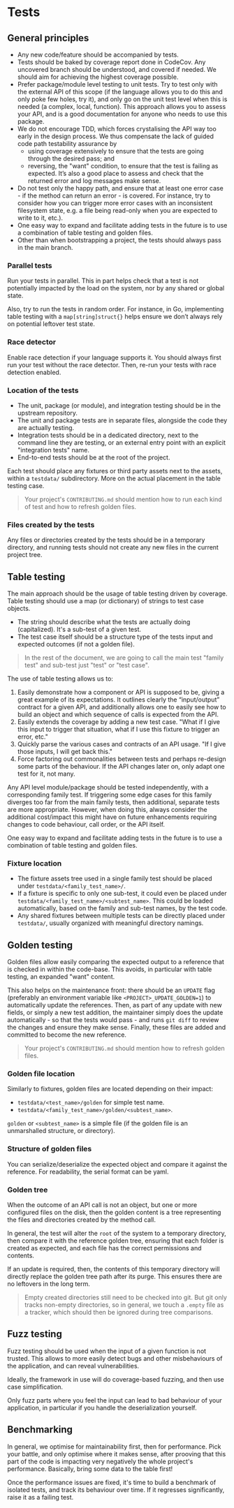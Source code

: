 # Tests

## General principles

* Any new code/feature should be accompanied by tests.
* Tests should be baked by coverage report done in CodeCov. Any uncovered branch should be understood, and covered if needed. We should aim for achieving the highest coverage possible.
* Prefer package/module level testing to unit tests. Try to test only with the external API of this scope (if the language allows you to do this and only poke few holes, try it), and only go on the unit test level when this is needed (a complex, local, function). This approach allows you to assess your API, and is a good documentation for anyone who needs to use this package.
* We do not encourage TDD, which forces crystalising the API way too early in the design process. We thus compensate the lack of guided code path testability assurance by
  * using coverage extensively to ensure that the tests are going through the desired pass; and
  * reversing, the "want" condition, to ensure that the test is failing as expected. It’s also a good place to assess and check that the returned error and log messages make sense.
* Do not test only the happy path, and ensure that at least one error case - if the method can return an error - is covered. For instance, try to consider how you can trigger more error cases with an inconsistent filesystem state, e.g. a file being read-only when you are expected to write to it, etc.).
* One easy way to expand and facilitate adding tests in the future is to use a combination of table testing and golden files.
* Other than when bootstrapping a project, the tests should always pass in the main branch.

### Parallel tests

Run your tests in parallel. This in part helps check that a test is not potentially impacted by the load on the system, nor by any shared or global state.

Also, try to run the tests in random order. For instance, in Go, implementing table testing with a `map[string]struct{}` helps ensure we don’t always rely on potential leftover test state.

### Race detector

Enable race detection if your language supports it. You should always first run your test without the race detector. Then, re-run your tests with race detection enabled.

### Location of the tests

* The unit, package (or module), and integration testing should be in the upstream repository.
* The unit and package tests are in separate files, alongside the code they are actually testing.
* Integration tests should be in a dedicated directory, next to the command line they are testing, or an external entry point with an explicit "integration tests" name.
* End-to-end tests should be at the root of the project.

Each test should place any fixtures or third party assets next to the assets, within a `testdata/` subdirectory. More on the actual placement in the table testing case.

> Your project's `CONTRIBUTING.md` should mention how to run each kind of test and how to refresh golden files.

### Files created by the tests

Any files or directories created by the tests should be in a temporary directory, and running tests should not create any new files in the current project tree.

## Table testing

The main approach should be the usage of table testing driven by coverage. Table testing should use a map (or dictionary) of strings to test case objects.

* The string should describe what the tests are actually doing (capitalized). It's a sub-test of a given test.
* The test case itself should be a structure type of the tests input and expected outcomes (if not a golden file).

> In the rest of the document, we are going to call the main test "family test" and sub-test just "test" or "test case".

The use of table testing allows us to:

1. Easily demonstrate how a component or API is supposed to be, giving a great example of its expectations. It outlines clearly the “input/output” contract for a given API, and additionally allows one to easily see how to build an object and which sequence of calls is expected from the API.
1. Easily extends the coverage by adding a new test case. "What if I give this input to trigger that situation, what if I use this fixture to trigger an error, etc."
1. Quickly parse the various cases and contracts of an API usage. "If I give those inputs, I will get back this."
1. Force factoring out commonalities between tests and perhaps re-design some parts of the behaviour. If the API changes later on, only adapt one test for it, not many.

Any API level module/package should be tested independently, with a corresponding family test. If triggering some edge cases for this family diverges too far from the main family tests, then additional, separate tests are more appropriate. However, when doing this, always consider the additional cost/impact this might have on future enhancements requiring changes to code behaviour, call order, or the API itself.

One easy way to expand and facilitate adding tests in the future is to use a combination of table testing and golden files.

### Fixture location

* The fixture assets tree used in a single family test should be placed under `testdata/<family_test_name>/`.
* If a fixture is specific to only one sub-test, it could even be placed under `testdata/<family_test_name>/<subtest_name>`. This could be loaded automatically, based on the family and sub-test names, by the test code.
* Any shared fixtures between multiple tests can be directly placed under `testdata/`, usually organized with meaningful directory namings.

## Golden testing

Golden files allow easily comparing the expected output to a reference that is checked in within the code-base. This avoids, in particular with table testing, an expanded "want" content.

This also helps on the maintenance front: there should be an `UPDATE` flag (preferably an environment variable like `<PROJECT>_UPDATE_GOLDEN=1`) to automatically update the references. Then, as part of any update with new fields, or simply a new test addition, the maintainer simply does the update automatically - so that the tests would pass - and runs `git diff` to review the changes and ensure they make sense. Finally, these files are added and committed to become the new reference.

> Your project's `CONTRIBUTING.md` should mention how to refresh golden files.

### Golden file location

Similarly to fixtures, golden files are located depending on their impact:

* `testdata/<test_name>/golden` for simple test name.
* `testdata/<family_test_name>/golden/<subtest_name>`.

`golden` or `<subtest_name>` is a simple file (if the golden file is an unmarshalled structure, or directory).

### Structure of golden files

You can serialize/deserialize the expected object and compare it against the reference. For readability, the serial format can be yaml.

### Golden tree

When the outcome of an API call is not an object, but one or more configured files on the disk, then the golden content is a tree representing the files and directories created by the method call.

In general, the test will alter the `root` of the system to a temporary directory, then compare it with the reference golden tree, ensuring that each folder is created as expected, and each file has the correct permissions and contents.

If an update is required, then, the contents of this temporary directory will directly replace the golden tree path after its purge. This ensures there are no leftovers in the long term.

> Empty created directories still need to be checked into git. But git only tracks non-empty directories, so in general, we touch a `.empty` file as a tracker, which should then be ignored during tree comparisons.

## Fuzz testing

Fuzz testing should be used when the input of a given function is not trusted. This allows to more easily detect bugs and other misbehaviours of the application, and can reveal vulnerabilities.

Ideally, the framework in use will do coverage-based fuzzing, and then use case simplification.

Only fuzz parts where you feel the input can lead to bad behaviour of your application, in particular if you handle the deserialization yourself.

## Benchmarking

In general, we optimise for maintainability first, then for performance. Pick your battle, and only optimise where it makes sense, after prooving that this part of the code is impacting very negatively the whole project's performance. Basically, bring some data to the table first!

Once the performance issues are fixed, it's time to build a benchmark of isolated tests, and track its behaviour over time. If it regresses significantly, raise it as a failing test.

